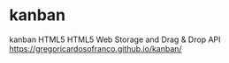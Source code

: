 # kanban
kanban HTML5
 HTML5 Web Storage and  Drag & Drop API
https://gregoricardosofranco.github.io/kanban/
